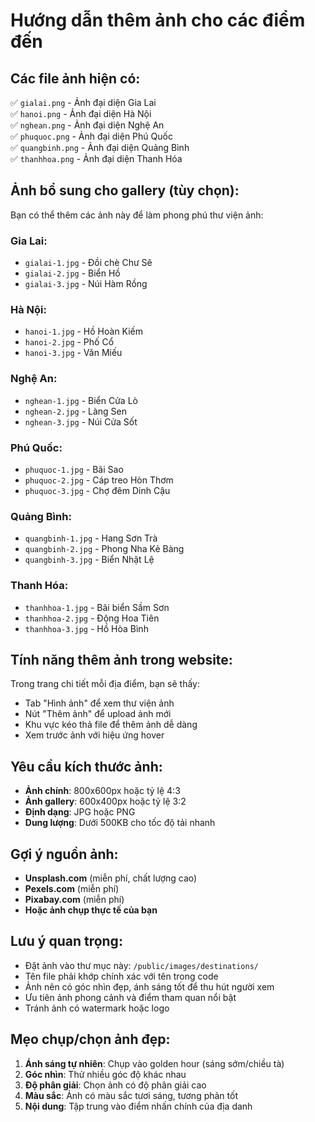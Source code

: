 # Hướng dẫn thêm ảnh cho các điểm đến

## Các file ảnh hiện có:
✅ `gialai.png` - Ảnh đại diện Gia Lai  
✅ `hanoi.png` - Ảnh đại diện Hà Nội  
✅ `nghean.png` - Ảnh đại diện Nghệ An  
✅ `phuquoc.png` - Ảnh đại diện Phú Quốc  
✅ `quangbinh.png` - Ảnh đại diện Quảng Bình  
✅ `thanhhoa.png` - Ảnh đại diện Thanh Hóa  

## Ảnh bổ sung cho gallery (tùy chọn):
Bạn có thể thêm các ảnh này để làm phong phú thư viện ảnh:

### Gia Lai:
- `gialai-1.jpg` - Đồi chè Chư Sê
- `gialai-2.jpg` - Biển Hồ 
- `gialai-3.jpg` - Núi Hàm Rồng

### Hà Nội:
- `hanoi-1.jpg` - Hồ Hoàn Kiếm
- `hanoi-2.jpg` - Phố Cổ
- `hanoi-3.jpg` - Văn Miếu

### Nghệ An:
- `nghean-1.jpg` - Biển Cửa Lò
- `nghean-2.jpg` - Làng Sen
- `nghean-3.jpg` - Núi Cửa Sốt

### Phú Quốc:
- `phuquoc-1.jpg` - Bãi Sao
- `phuquoc-2.jpg` - Cáp treo Hòn Thơm
- `phuquoc-3.jpg` - Chợ đêm Dinh Cậu

### Quảng Bình:
- `quangbinh-1.jpg` - Hang Sơn Trà
- `quangbinh-2.jpg` - Phong Nha Kẻ Bàng
- `quangbinh-3.jpg` - Biển Nhật Lệ

### Thanh Hóa:
- `thanhhoa-1.jpg` - Bãi biển Sầm Sơn
- `thanhhoa-2.jpg` - Động Hoa Tiên
- `thanhhoa-3.jpg` - Hồ Hòa Bình

## Tính năng thêm ảnh trong website:
Trong trang chi tiết mỗi địa điểm, bạn sẽ thấy:
- Tab "Hình ảnh" để xem thư viện ảnh
- Nút "Thêm ảnh" để upload ảnh mới
- Khu vực kéo thả file để thêm ảnh dễ dàng
- Xem trước ảnh với hiệu ứng hover

## Yêu cầu kích thước ảnh:
- **Ảnh chính**: 800x600px hoặc tỷ lệ 4:3
- **Ảnh gallery**: 600x400px hoặc tỷ lệ 3:2
- **Định dạng**: JPG hoặc PNG
- **Dung lượng**: Dưới 500KB cho tốc độ tải nhanh

## Gợi ý nguồn ảnh:
- **Unsplash.com** (miễn phí, chất lượng cao)
- **Pexels.com** (miễn phí)
- **Pixabay.com** (miễn phí)
- **Hoặc ảnh chụp thực tế của bạn**

## Lưu ý quan trọng:
- Đặt ảnh vào thư mục này: `/public/images/destinations/`
- Tên file phải khớp chính xác với tên trong code
- Ảnh nên có góc nhìn đẹp, ánh sáng tốt để thu hút người xem
- Ưu tiên ảnh phong cảnh và điểm tham quan nổi bật
- Tránh ảnh có watermark hoặc logo

## Mẹo chụp/chọn ảnh đẹp:
1. **Ánh sáng tự nhiên**: Chụp vào golden hour (sáng sớm/chiều tà)
2. **Góc nhìn**: Thử nhiều góc độ khác nhau
3. **Độ phân giải**: Chọn ảnh có độ phân giải cao
4. **Màu sắc**: Ảnh có màu sắc tươi sáng, tương phản tốt
5. **Nội dung**: Tập trung vào điểm nhấn chính của địa danh 